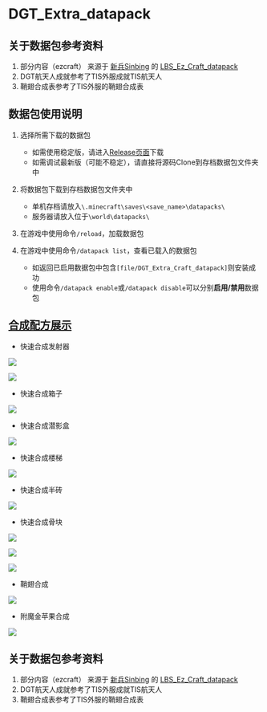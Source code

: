 # DGT_Extra_datapack

## 关于数据包参考资料

1. 部分内容（ezcraft） 来源于 [新兵Sinbing](https://space.bilibili.com/1446187/) 的 [LBS_Ez_Craft_datapack](https://github.com/Sinbing/LBS_Ez_Craft_datapack)
2. DGT航天人成就参考了TIS外服成就TIS航天人
3. 鞘翅合成表参考了TIS外服的鞘翅合成表

## 数据包使用说明  
1. 选择所需下载的数据包  
   - 如需使用稳定版，请进入[Release页面](https://github.com/huiki/DGT_Extra_Craft_datapack/releases)下载  
   - 如需调试最新版（可能不稳定），请直接将源码Clone到存档数据包文件夹中  

2. 将数据包下载到存档数据包文件夹中  
   - 单机存档请放入`\.minecraft\saves\<save_name>\datapacks\`  
   - 服务器请放入位于`\world\datapacks\`  

3. 在游戏中使用命令`/reload`，加载数据包  

4. 在游戏中使用命令`/datapack list`，查看已载入的数据包  
   - 如返回已启用数据包中包含`[file/DGT_Extra_Craft_datapack]`则安装成功  
   - 使用命令`/datapack enable`或`/datapack disable`可以分别**启用/禁用**数据包

## [合成配方展示](https://docs.qq.com/doc/DUEhhQmJMd0ZDUEtr?pub=1&dver=2.1.0)
- 快速合成发射器

![](https://s3.ax1x.com/2021/01/15/s0TNp4.png)

![](https://s3.ax1x.com/2021/01/15/s0TU1J.png)

- 快速合成箱子

![](https://s3.ax1x.com/2021/01/15/s0Tac9.png)

- 快速合成潜影盒

![](https://s3.ax1x.com/2021/01/15/s0T0n1.png)

- 快速合成楼梯

![](https://s3.ax1x.com/2021/01/15/s0TdXR.png)

- 快速合成半砖

![](https://s3.ax1x.com/2021/01/15/s0TB0x.png)

- 快速合成骨块

![](https://s3.ax1x.com/2021/01/15/s0TJtU.png)

![](https://s3.ax1x.com/2021/01/15/s0TYhF.png)

![](https://s3.ax1x.com/2021/01/15/sB9RmT.png)

- 鞘翅合成

![](https://s3.ax1x.com/2021/01/15/s0T37V.png)

- 附魔金苹果合成

![](https://s3.ax1x.com/2021/01/15/s0T100.png)

## 关于数据包参考资料

1. 部分内容（ezcraft） 来源于 [新兵Sinbing](https://space.bilibili.com/1446187/) 的 [LBS_Ez_Craft_datapack](https://github.com/Sinbing/LBS_Ez_Craft_datapack)
2. DGT航天人成就参考了TIS外服成就TIS航天人
3. 鞘翅合成表参考了TIS外服的鞘翅合成表
